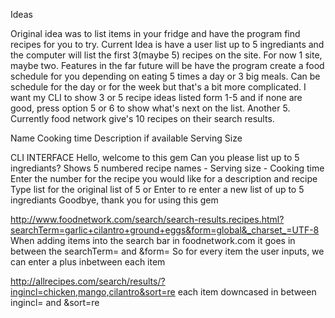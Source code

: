 Ideas

Original idea was to list items in your fridge and have the program find recipes for you to try.
Current Idea is have a user list up to 5 ingrediants and the computer will list the first 3(maybe 5) recipes
on the site. For now 1 site, maybe two.
Features in the far future will be have the program create a food schedule for you depending on eating
5 times a day or 3 big meals. Can be schedule for the day or for the week but that's a bit more complicated.
I want my CLI to show 3 or 5 recipe ideas listed form 1-5 and if none are good, press option 5 or 6
to show what's next on the list. Another 5. Currently food network give's 10 recipes on their search results.

Name
Cooking time
Description if available
Serving Size

CLI INTERFACE
Hello, welcome to this gem
Can you please list up to 5 ingrediants?
Shows 5 numbered recipe names - Serving size - Cooking time
Enter the number for the recipe you would like for a description and recipe
Type list for the original list of 5 or Enter to re enter a new list of up to 5 ingrediants
Goodbye, thank you for using this gem

http://www.foodnetwork.com/search/search-results.recipes.html?searchTerm=garlic+cilantro+ground+eggs&form=global&_charset_=UTF-8
When adding items into the search bar in foodnetwork.com it goes in between the searchTerm= and &form=
So for every item the user inputs, we can enter a plus inbetween each item

http://allrecipes.com/search/results/?ingincl=chicken,mango,cilantro&sort=re
each item downcased in between ingincl= and &sort=re